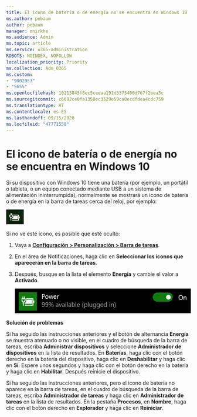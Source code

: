 ```yaml
---
title: El icono de batería o de energía no se encuentra en Windows 10
ms.author: pebaum
author: pebaum
manager: mnirkhe
ms.audience: Admin
ms.topic: article
ms.service: o365-administration
ROBOTS: NOINDEX, NOFOLLOW
localization_priority: Priority
ms.collection: Adm_O365
ms.custom:
- "9002953"
- "5655"
ms.openlocfilehash: 10213843f8ec5ceeaa191d3373406d767f2bea3c
ms.sourcegitcommit: c6692ce0fa1358ec3529e59ca0ecdfdea4cdc759
ms.translationtype: HT
ms.contentlocale: es-ES
ms.lasthandoff: 09/15/2020
ms.locfileid: "47771558"
---
```

# <a name="power-or-battery-icon-missing-in-windows-10"></a>El icono de batería o de energía no se encuentra en Windows 10

Si su dispositivo con Windows 10 tiene una batería (por ejemplo, un portátil o tableta, o un equipo conectado mediante USB a un sistema de alimentación ininterrumpida), normalmente se mostrará un icono de batería o de energía en la barra de tareas cerca del reloj, por ejemplo:

![Icono de batería](media/battery-icon.png)

Si no ve este icono, es posible que esté oculto:

1. Vaya a **[Configuración > Personalización > Barra de tareas](ms-settings:taskbar?activationSource=GetHelp)**.

2. En el área de Notificaciones, haga clic en **Seleccionar los iconos que aparecerán en la barra de tareas**.

3. Después, busque en la lista el elemento **Energía** y cambie el valor a **Activado**.

    ![Mostrar el icono de energía en la barra de tareas](media/power-icon-on.png)

**Solución de problemas**

Si ha seguido las instrucciones anteriores y el botón de alternancia **Energía** se muestra atenuado o no visible, en el cuadro de búsqueda de la barra de tareas, escriba **Administrar dispositivos** y seleccione **Administrador de dispositivos** en la lista de resultados. En **Baterías**, haga clic con el botón derecho en la batería del dispositivo, haga clic en **Deshabilitar** y haga clic en **Sí**. Espere unos segundos y haga clic con el botón derecho en la batería y haga clic en **Habilitar**. Después reinicie el dispositivo.

Si ha seguido las instrucciones anteriores, pero el icono de batería no aparece en la barra de tareas, en el cuadro de búsqueda de la barra de tareas, escriba **Administrador de tareas** y haga clic en **Administrador de tareas** en la lista de resultados. En la pestaña **Procesos**, en **Nombre**, haga clic con el botón derecho en **Explorador** y haga clic en **Reiniciar**.  
